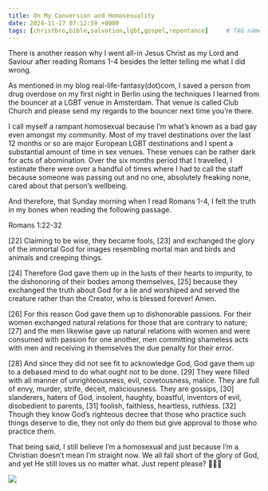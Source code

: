 ```yaml
---
title: On My Conversion and Homosexuality
date: 2024-11-17 07:12:59 +0000
tags: [christbro,bible,salvation,lgbt,gospel,repentance]     # TAG names should always be lowercase
---
```


There is another reason why I went all-in Jesus Christ as my Lord and Saviour after reading Romans 1-4 besides the letter telling me what I did wrong.

As mentioned in my blog real-life-fantasy(dot)com, I saved a person from drug overdose on my first night in Berlin using the techniques I learned from the bouncer at a LGBT venue in Amsterdam. That venue is called Club Church and please send my regards to the bouncer next time you’re there.

I call myself a rampant homosexual because I’m what’s known as a bad gay even amongst my community. Most of my travel destinations over the last 12 months or so are major European LGBT destinations and I spent a substantial amount of time in sex venues. These venues can be rather dark for acts of abomination. Over the six months period that I travelled, I estimate there were over a handful of times where I had to call the staff because someone was passing out and no one, absolutely freaking none, cared about that person’s wellbeing.

And therefore, that Sunday morning when I read Romans 1-4, I felt the truth in my bones when reading the following passage.

Romans 1:22-32

[22] Claiming to be wise, they became fools, [23] and exchanged the glory of the immortal God for images resembling mortal man and birds and animals and creeping things.

[24] Therefore God gave them up in the lusts of their hearts to impurity, to the dishonoring of their bodies among themselves, [25] because they exchanged the truth about God for a lie and worshiped and served the creature rather than the Creator, who is blessed forever! Amen.

[26] For this reason God gave them up to dishonorable passions. For their women exchanged natural relations for those that are contrary to nature; [27] and the men likewise gave up natural relations with women and were consumed with passion for one another, men committing shameless acts with men and receiving in themselves the due penalty for their error.

[28] And since they did not see fit to acknowledge God, God gave them up to a debased mind to do what ought not to be done. [29] They were filled with all manner of unrighteousness, evil, covetousness, malice. They are full of envy, murder, strife, deceit, maliciousness. They are gossips, [30] slanderers, haters of God, insolent, haughty, boastful, inventors of evil, disobedient to parents, [31] foolish, faithless, heartless, ruthless. [32] Though they know God’s righteous decree that those who practice such things deserve to die, they not only do them but give approval to those who practice them.

That being said, I still believe I’m a homosexual and just because I’m a Christian doesn’t mean I’m straight now. We all fall short of the glory of God, and yet He still loves us no matter what. Just repent please? 🙏🫶😘

![](/5eb2f65ea02168395713860ab7b7e957.jpeg)